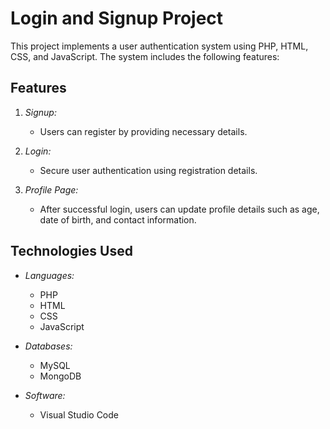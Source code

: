 # Login and Signup Project

This project implements a user authentication system using PHP, HTML, CSS, and JavaScript. The system includes the following features:

## Features

1. *Signup:*
   - Users can register by providing necessary details.

2. *Login:*
   - Secure user authentication using registration details.

3. *Profile Page:*
   - After successful login, users can update profile details such as age, date of birth, and contact information.

## Technologies Used

- *Languages:*
  - PHP
  - HTML
  - CSS
  - JavaScript

- *Databases:*
  - MySQL
  - MongoDB

- *Software:*
  - Visual Studio Code
